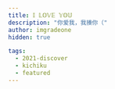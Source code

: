 ```yaml
---
title: 𝕀 𝕃𝕆𝕍𝔼 𝕐𝕆𝕌
description: "你爱我，我揍你（"
author: imgradeone
hidden: true

tags:
  - 2021-discover
  - kichiku
  - featured
---
```

